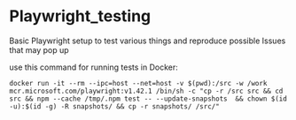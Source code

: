 # Playwright_testing
Basic Playwright setup to test various things and reproduce possible Issues that may pop up 


use this command for running tests in Docker:

```
docker run -it --rm --ipc=host --net=host -v $(pwd):/src -w /work mcr.microsoft.com/playwright:v1.42.1 /bin/sh -c "cp -r /src src && cd src && npm --cache /tmp/.npm test -- --update-snapshots  && chown $(id -u):$(id -g) -R snapshots/ && cp -r snapshots/ /src/"
```